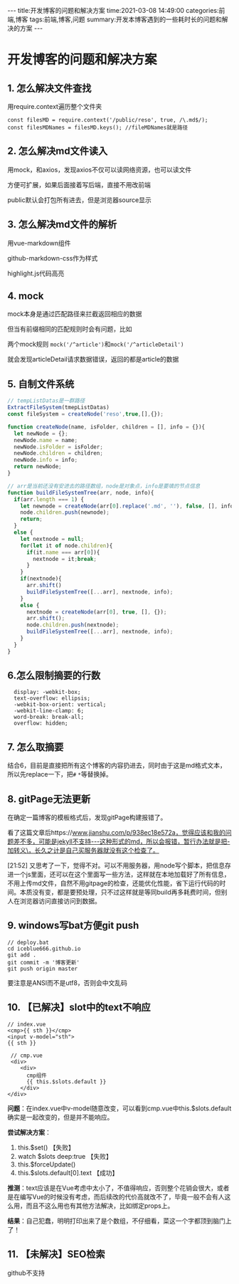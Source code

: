 \-\-\-
title:开发博客的问题和解决方案
time:2021-03-08 14:49:00
categories:前端,博客
tags:前端,博客,问题
summary:开发本博客遇到的一些耗时长的问题和解决的方案
\-\-\-

# 开发博客的问题和解决方案

## 1. 怎么解决文件查找

用require.context遍历整个文件夹

```
const filesMD = require.context('/public/reso', true, /\.md$/);
const filesMDNames = filesMD.keys(); //fileMDNames就是路径
```

## 2. 怎么解决md文件读入

用mock，和axios，发现axios不仅可以读网络资源，也可以读文件

方便可扩展，如果后面接着写后端，直接不用改前端

public默认会打包所有进去，但是浏览器source显示

## 3. 怎么解决md文件的解析

用vue-markdown组件

github-markdown-css作为样式

highlight.js代码高亮

## 4. mock

mock本身是通过匹配路径来拦截返回相应的数据

但当有前缀相同的匹配规则时会有问题，比如

两个mock规则 `mock('/^article')`和`mock('/^articleDetail')`

就会发现articleDetail请求数据错误，返回的都是article的数据

## 5. 自制文件系统

```javascript
// tempListDatas是一群路径
ExtractFileSystem(tmepListDatas)
const fileSystem = createNode('reso',true,[],{});

function createNode(name, isFolder, children = [], info = {}){
  let newNode = {};
  newNode.name = name;
  newNode.isFolder = isFolder;
  newNode.children = children;
  newNode.info = info;
  return newNode;
}

// arr是当前还没有安进去的路径数组，node是对象点，info是要填的节点信息
function buildFileSystemTree(arr, node, info){
  if(arr.length === 1) {
    let newnode = createNode(arr[0].replace('.md', ''), false, [], info);
    node.children.push(newnode);
    return;
  }
  else {
    let nextnode = null;
    for(let it of node.children){
      if(it.name === arr[0]){
        nextnode = it;break;
      }
    }
    if(nextnode){
      arr.shift()
      buildFileSystemTree([...arr], nextnode, info);
    }
    else {
      nextnode = createNode(arr[0], true, [], {});
      arr.shift();
      node.children.push(nextnode);
      buildFileSystemTree([...arr], nextnode, info);
    }
  }
}

```
## 6.怎么限制摘要的行数

```
  display: -webkit-box;
  text-overflow: ellipsis;
  -webkit-box-orient: vertical;
  -webkit-line-clamp: 6;
  word-break: break-all;
  overflow: hidden;
```

## 7. 怎么取摘要

结合6，目前是直接把所有这个博客的内容扔进去，同时由于这是md格式文本，所以先replace一下，把`#` `*`等替换掉。

## 8. gitPage无法更新

在确定一篇博客的模板格式后，发现gitPage构建报错了。

看了这篇文章后https://www.jianshu.com/p/938ec18e572a，觉得应该和我的问题差不多，可能是jekyll不支持---这种形式的md，所以会报错，暂行办法就是把-加转义\，长久之计是自己买服务器就没有这个检查了。

[21:52] 又思考了一下，觉得不对。可以不用服务器，用node写个脚本，把信息存进一个js里面，还可以在这个里面写一些方法，这样就在本地加载好了所有信息，不用上传md文件，自然不用gitpage的检查，还能优化性能，省下运行代码的时间。本质没有变，都是要预处理，只不过这样就是等同build再多耗费时间，但别人在浏览器访问直接访问到数据。

## 9. windows写bat方便git push

```
// deploy.bat
cd iceblue666.github.io
git add .
git commit -m '博客更新'
git push origin master
```

要注意是ANSI而不是utf8，否则会中文乱码

## 10. 【已解决】slot中的text不响应

```
// index.vue
<cmp>{{ sth }}</cmp>
<input v-model="sth">
{{ sth }}
```

```
 // cmp.vue
 <div>
    <div>
      cmp组件
      {{ this.$slots.default }}
    </div>
</div>
```

**问题**：在index.vue中v-model随意改变，可以看到cmp.vue中this.$slots.default确实是一起改变的，但是并不能响应。

**尝试解决方案**：

1. this.$set() 【失败】
2. watch $slots deep:true 【失败】
3. this.$forceUpdate()
4. this.$slots.default[0].text 【成功】

**推测**：text应该是在Vue考虑中太小了，不值得响应，否则整个花销会很大，或者是在编写Vue的时候没有考虑，而后续改的代价高就改不了，毕竟一般不会有人这么用，而且不这么用也有其他方法解决，比如绑定props上。

**结果**：自己犯蠢，明明打印出来了是个数组，不仔细看，菜这一个字都顶到脑门上了！

## 11. 【未解决】SEO检索

github不支持